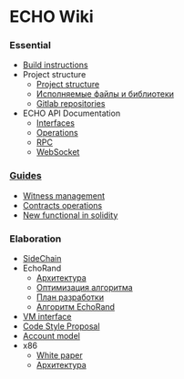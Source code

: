 # ECHO Wiki
### Essential
* [Build instructions](Essential/build-instructions)
* Project structure
    * [Project structure](Essential/project-structure/Project-structure)
    * [Исполняемые файлы и библиотеки](Essential/project-structure/binaries_and_libs)
    * [Gitlab repositories](Essential/project-structure/gitlab-repos)
* ECHO API Documentation
    * [Interfaces](Essential/Echo-API/Interfaces.md)
    * [Operations](Essential/ECHO-API/Operations)
    * [RPC](Essential/ECHO-API/RPC)
    * [WebSocket](Essential/ECHO-API/WebSocket)

### [Guides](guides.md)
* [Witness management](Witness-management)
* [Contracts operations](Contracts-operations)
* [New functional in solidity](New-functional-in-solidity)

### Elaboration
* [SideChain](Elaboration/sidechain)
* EchoRand
    * [Архитектура](Elaboration/echorand/arch)
    * [Оптимизация алгоритма](Elaboration/echorand/opt)
    * [План разработки](Elaboration/echorand/plan)
    * [Алгоритм EchoRand](Elaboration/echorand/tech)
* [VM interface](Elaboration/vm-interface)
* [Code Style Proposal](Elaboration/code-style)
* [Account model](Elaboration/account-model)
* x86
    * [White paper](x86/echo-vm)
    * [Архитектура](x86/architecture)
